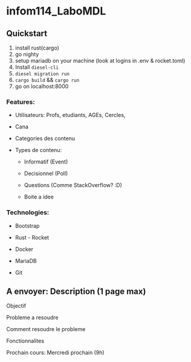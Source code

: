 # infom114_LaboMDL

## Quickstart

1. install rust(cargo)
2. go nighty
3. setup mariadb on your machine (look at logins in .env & rocket.toml)
4. Install `diesel-cli`
5. `diesel migration run`
6. `cargo build` && `cargo run`
7. go on localhost:8000 

### Features:

+ Utilisateurs: Profs, etudiants, AGEs, Cercles, 

+ Cana

+ Categories des contenu

+ Types de contenu:

  + Informatif (Event)

  + Decisionnel (Poll)

  + Questions (Comme StackOverflow? :D)
  
  + Boite a idee 
  
### Technologies:

+ Bootstrap

+ Rust - Rocket

+ Docker

+ MariaDB

+ Git


## A envoyer: Description  (1 page max)

Objectif

Probleme a resoudre 

Comment resoudre le probleme

Fonctionnalites

Prochain cours: Mercredi prochain (9h)
